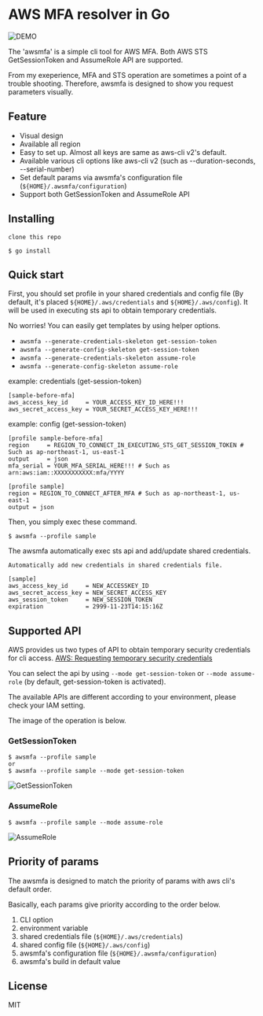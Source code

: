 # AWS MFA resolver in Go
![DEMO](https://github.com/Jimon-s/awsmfa/blob/images/awsmfa-demo.gif)

The 'awsmfa' is a simple cli tool for AWS MFA.
Both AWS STS GetSessionToken and AssumeRole API are supported.

From my exeperience, MFA and STS operation are sometimes a point of a trouble shooting. Therefore, awsmfa is designed to show you request parameters visually.

## Feature
- Visual design
- Available all region
- Easy to set up. Almost all keys are same as aws-cli v2's default.
- Available various cli options like aws-cli v2 (such as --duration-seconds, --serial-number)
- Set default params via awsmfa's configuration file (`${HOME}/.awsmfa/configuration`)
- Support both GetSessionToken and AssumeRole API

## Installing
```
clone this repo

$ go install
```

## Quick start
First, you should set profile in your shared credentials and config file (By default, it's placed `${HOME}/.aws/credentials` and `${HOME}/.aws/config`).
It will be used in executing sts api to obtain temporary credentials.

No worries!
You can easily get templates by using helper options.
- `awsmfa --generate-credentials-skeleton get-session-token`
- `awsmfa --generate-config-skeleton get-session-token`
- `awsmfa --generate-credentials-skeleton assume-role`
- `awsmfa --generate-config-skeleton assume-role`

example: credentials (get-session-token)
```
[sample-before-mfa]
aws_access_key_id     = YOUR_ACCESS_KEY_ID_HERE!!!
aws_secret_access_key = YOUR_SECRET_ACCESS_KEY_HERE!!!
```

example: config (get-session-token)
```
[profile sample-before-mfa]
region     = REGION_TO_CONNECT_IN_EXECUTING_STS_GET_SESSION_TOKEN # Such as ap-northeast-1, us-east-1
output     = json
mfa_serial = YOUR_MFA_SERIAL_HERE!!! # Such as arn:aws:iam::XXXXXXXXXXX:mfa/YYYY

[profile sample]
region = REGION_TO_CONNECT_AFTER_MFA # Such as ap-northeast-1, us-east-1
output = json
```

Then, you simply exec these command.

```
$ awsmfa --profile sample
```

The awsmfa automatically exec sts api and add/update shared credentials.

```
Automatically add new credentials in shared credentials file.

[sample]
aws_access_key_id     = NEW_ACCESSKEY_ID
aws_secret_access_key = NEW_SECRET_ACCESS_KEY
aws_session_token     = NEW_SESSION_TOKEN
expiration            = 2999-11-23T14:15:16Z
```

## Supported API
AWS provides us two types of API to obtain temporary security credentials for cli access.
[AWS: Requesting temporary security credentials](https://docs.aws.amazon.com/IAM/latest/UserGuide/id_credentials_temp_request.html)

You can select the api by using `--mode get-session-token` or `--mode assume-role` (by default, get-session-token is activated).

The available APIs are different according to your environment, please check your IAM setting.

The image of the operation is below.

### GetSessionToken
```
$ awsmfa --profile sample
or
$ awsmfa --profile sample --mode get-session-token
```

![GetSessionToken](https://github.com/Jimon-s/awsmfa/blob/images/get-session-token.jpg)

### AssumeRole
```
$ awsmfa --profile sample --mode assume-role
```

![AssumeRole](https://github.com/Jimon-s/awsmfa/blob/images/assume-role.jpg)

## Priority of params
The awsmfa is designed to match the priority of params with aws cli's default order.

Basically, each params give priority according to the order below.

1. CLI option
2. environment variable
3. shared credentials file (`${HOME}/.aws/credentials`)
4. shared config file (`${HOME}/.aws/config`)
5. awsmfa's configuration file (`${HOME}/.awsmfa/configuration`)
6. awsmfa's build in default value

## License
MIT

